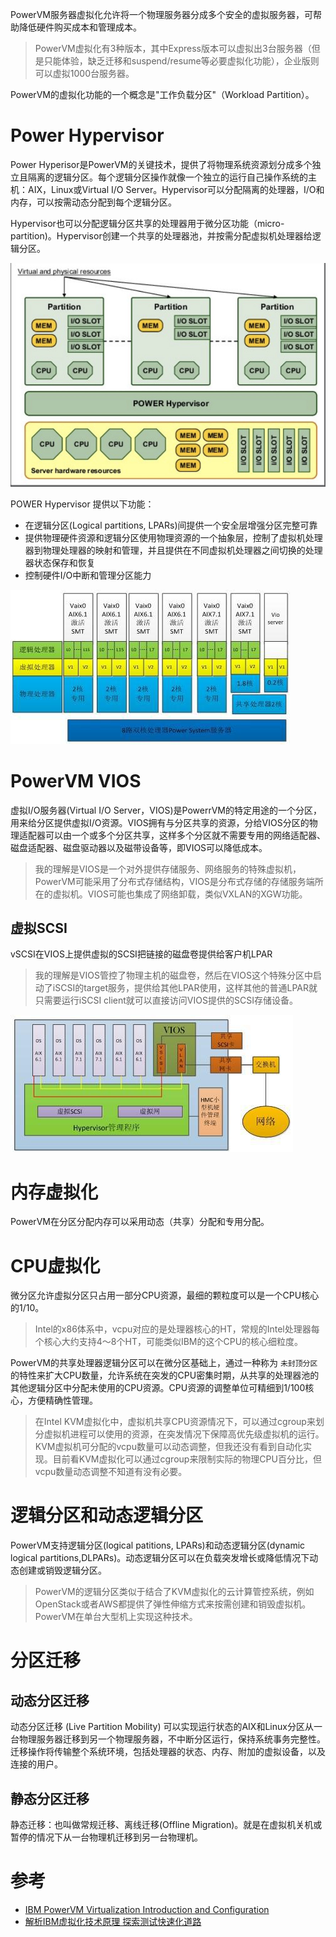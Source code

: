 PowerVM服务器虚拟化允许将一个物理服务器分成多个安全的虚拟服务器，可帮助降低硬件购买成本和管理成本。

> PowerVM虚拟化有3种版本，其中Express版本可以虚拟出3台服务器（但是只能体验，缺乏迁移和suspend/resume等必要虚拟化功能），企业版则可以虚拟1000台服务器。

PowerVM的虚拟化功能的一个概念是"工作负载分区"（Workload Partition）。

# Power Hypervisor

Power Hyperisor是PowerVM的关键技术，提供了将物理系统资源划分成多个独立且隔离的逻辑分区。每个逻辑分区操作就像一个独立的运行自己操作系统的主机：AIX，Linux或Virtual I/O Server。Hypervisor可以分配隔离的处理器，I/O和内存，可以按需动态分配到每个逻辑分区。

Hypervisor也可以分配逻辑分区共享的处理器用于微分区功能（micro-partition)。Hypervisor创建一个共享的处理器池，并按需分配虚拟机处理器给逻辑分区。

![POWER Hypervisor](../../img/virtual/powervm/powervm_hypervisor.png)

POWER Hypervisor 提供以下功能：

* 在逻辑分区(Logical partitions, LPARs)间提供一个安全层增强分区完整可靠
* 提供物理硬件资源和逻辑分区使用物理资源的一个抽象层，控制了虚拟机处理器到物理处理器的映射和管理，并且提供在不同虚拟机处理器之间切换的处理器状态保存和恢复
* 控制硬件I/O中断和管理分区能力

![PowerVM partition](../../img/virtual/powervm/powervm_partition.jpg)

# PowerVM VIOS

虚拟I/O服务器(Virtual I/O Server，VIOS)是PowerrVM的特定用途的一个分区，用来给分区提供虚拟I/O资源。VIOS拥有与分区共享的资源，分给VIOS分区的物理适配器可以由一个或多个分区共享，这样多个分区就不需要专用的网络适配器、磁盘适配器、磁盘驱动器以及磁带设备等，即VIOS可以降低成本。

> 我的理解是VIOS是一个对外提供存储服务、网络服务的特殊虚拟机，PowerVM可能采用了分布式存储结构，VIOS是分布式存储的存储服务端所在的虚拟机。VIOS可能也集成了网络卸载，类似VXLAN的XGW功能。

## 虚拟SCSI

vSCSI在VIOS上提供虚拟的SCSI把链接的磁盘卷提供给客户机LPAR

> 我的理解是VIOS管控了物理主机的磁盘卷，然后在VIOS这个特殊分区中启动了iSCSI的target服务，提供给其他LPAR使用，这样其他的普通LPAR就只需要运行iSCSI client就可以直接访问VIOS提供的SCSI存储设备。

![PowerVM vSCSI](../../img/virtual/powervm/powervm_vscsi.jpg)

# 内存虚拟化

PowerVM在分区分配内存可以采用动态（共享）分配和专用分配。

# CPU虚拟化

微分区允许虚拟分区只占用一部分CPU资源，最细的颗粒度可以是一个CPU核心的1/10。

> Intel的x86体系中，vcpu对应的是处理器核心的HT，常规的Intel处理器每个核心大约支持4～8个HT，可能类似IBM的这个CPU的核心细粒度。

PowerVM的共享处理器逻辑分区可以在微分区基础上，通过一种称为 `未封顶分区` 的特性来扩大CPU数量，允许系统在突发的CPU密集时期，从共享的处理器池的其他逻辑分区中分配未使用的CPU资源。CPU资源的调整单位可精细到1/100核心，方便精确性管理。

> 在Intel KVM虚拟化中，虚拟机共享CPU资源情况下，可以通过cgroup来划分虚拟机进程可以使用的资源，在突发情况下保障高优先级虚拟机的运行。KVM虚拟机可分配的vcpu数量可以动态调整，但我还没有看到自动化实现。目前看KVM虚拟化可以通过cgroup来限制实际的物理CPU百分比，但vcpu数量动态调整不知道有没有必要。


# 逻辑分区和动态逻辑分区

PowerVM支持逻辑分区(logical patitions, LPARs)和动态逻辑分区(dynamic logical partitions,DLPARs)。动态逻辑分区可以在负载突发增长或降低情况下动态创建或销毁逻辑分区。

> PowerVM的逻辑分区类似于结合了KVM虚拟化的云计算管控系统，例如OpenStack或者AWS都提供了弹性伸缩方式来按需创建和销毁虚拟机。PowerVM在单台大型机上实现这种技术。

# 分区迁移

## 动态分区迁移

动态分区迁移 (Live Partition Mobility) 可以实现运行状态的AIX和Linux分区从一台物理服务器迁移到另一个物理服务器，不中断分区运行，保持系统事务完整性。迁移操作将传输整个系统环境，包括处理器的状态、内存、附加的虚拟设备，以及连接的用户。

## 静态分区迁移

静态迁移：也叫做常规迁移、离线迁移(Offline Migration)。就是在虚拟机关机或暂停的情况下从一台物理机迁移到另一台物理机。

# 参考

* [IBM PowerVM Virtualization Introduction and Configuration](https://www.redbooks.ibm.com/abstracts/sg247940.html?Open)
* [解析IBM虚拟化技术原理 探索测试快速化道路](https://cloud.tencent.com/info/8b3b475641d18231029cd306d59b1c90.html)